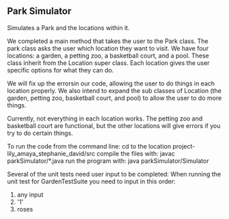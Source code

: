 ## Park Simulator
Simulates a Park and the locations within it.

We completed a main method that takes the user to the Park class. The park class asks the user which location they want to visit. We have four locations: a garden, a petting zoo, a basketball court, and a pool. These class inherit from the Location super class. Each location gives the user specific options for what they can do. 

We will fix up the errorsin our code, allowing the user to do things in each location properly. We also intend to expand the sub classes of Location (the garden, petting zoo, basketball court, and pool) to allow the user to do more things. 

Currently, not everything in each location works. The petting zoo and basketball court are functional, but the other locations will give errors if you try to do certain things.

To run the code from the command line:
cd to the location project-lily_amaya_stephanie_david/src
compile the files with: javac parkSimulator/*.java 
run the program with: java parkSimulator/Simulator

Several of the unit tests need user input to be completed: 
When running the unit test for GardenTestSuite you need to input in this order:
1. any input 
2. '1'
3. roses

